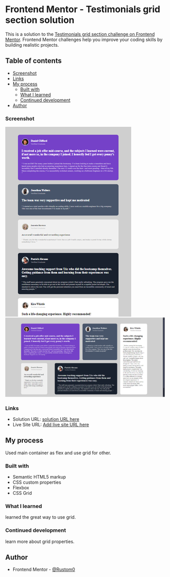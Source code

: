 # Frontend Mentor - Testimonials grid section solution

This is a solution to the [Testimonials grid section challenge on Frontend Mentor](https://www.frontendmentor.io/challenges/testimonials-grid-section-Nnw6J7Un7). Frontend Mentor challenges help you improve your coding skills by building realistic projects. 

## Table of contents
  - [Screenshot](#screenshot)
  - [Links](#links)
- [My process](#my-process)
  - [Built with](#built-with)
  - [What I learned](#what-i-learned)
  - [Continued development](#continued-development)
- [Author](#author)

### Screenshot

![](./images/desktop.png)
![](./images/Opera%20Snapshot_2024-10-31_213036_127.0.0.1.png)

### Links

- Solution URL: [solution URL here](![](./images/desktop.png))
- Live Site URL: [Add live site URL here](https://your-live-site-url.com)

## My process
  Used main container as flex and use grid for other.

### Built with

- Semantic HTML5 markup
- CSS custom properties
- Flexbox
- CSS Grid


### What I learned
  learned the great way to use grid.


### Continued development
learn more about grid properties.


## Author

- Frontend Mentor - [@Rustom0](https://www.frontendmentor.io/profile/Rustom0)



